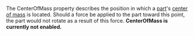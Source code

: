 The CenterOfMass property describes the position in which a
[part](https://create.roblox.com/docs/reference/engine/classes/BasePart)'s [center of mass][1] is located. Should a force be
applied to the part toward this point, the part would not rotate as a
result of this force. **CenterOfMass is currently not enabled.**

[1]: https://en.wikipedia.org/wiki/Center_of_mass